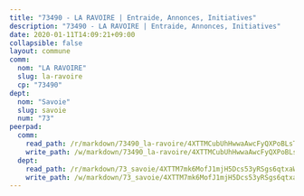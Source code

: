 ```yaml
---
title: "73490 - LA RAVOIRE | Entraide, Annonces, Initiatives"
description: "73490 - LA RAVOIRE | Entraide, Annonces, Initiatives"
date: 2020-01-11T14:09:21+09:00
collapsible: false
layout: commune
comm:
  nom: "LA RAVOIRE"
  slug: la-ravoire
  cp: "73490"
dept:
  nom: "Savoie"
  slug: savoie
  num: "73"
peerpad:
  comm:
    read_path: /r/markdown/73490_la-ravoire/4XTTMCubUhHwwaAwcFyQXPoBLsTuSCVd7wPHxdLrX54CqGJuW
    write_path: /w/markdown/73490_la-ravoire/4XTTMCubUhHwwaAwcFyQXPoBLsTuSCVd7wPHxdLrX54CqGJuW-K3TgUabjizFYCUyWFLhX6z33BpXEfdsEd4p1h8WBoVzgYLhKXc7dPbQsYX3M3T2zT2M7sgDRVbFH1dHiR1hX3yhrLCB8QhKntbRZTnbdPa8rsRWehPZ4ATakiK8saq4DXitAfLc8
  dept:
    read_path: /r/markdown/73_savoie/4XTTM7mk6MofJ1mjH5Dcs53yRSgs6qtxaWYjKD54ttqHGEMur
    write_path: /w/markdown/73_savoie/4XTTM7mk6MofJ1mjH5Dcs53yRSgs6qtxaWYjKD54ttqHGEMur-K3TgTorsK1WLw8S2EgnkoX8tJEgZgam6ANhvqrVqNfiz9fX8kbMKu5AF1rqzXyxMRZgoVPrb5EERe3PeBhqF1SBfP5G1PJnvsDUF2LQSxevobpkDM4djQDebTYoo6Yx53thenJpY
---
```


